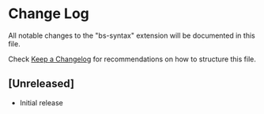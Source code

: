 # Change Log

All notable changes to the "bs-syntax" extension will be documented in this file.

Check [Keep a Changelog](http://keepachangelog.com/) for recommendations on how to structure this file.

## [Unreleased]

- Initial release